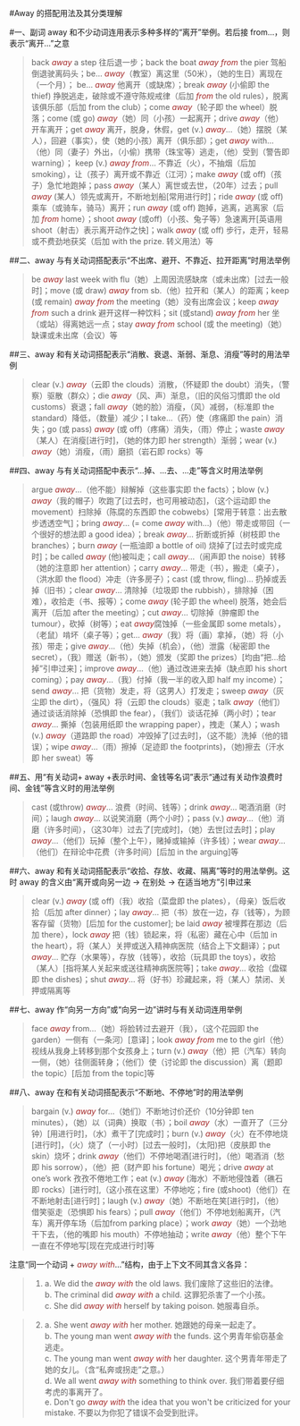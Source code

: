#Away 的搭配用法及其分类理解 
 
#一、副词 away 和不少动词连用表示多种多样的“离开”举例。若后接 from…，则表示“离开…”之意 
 
> back *away* a step 往后退一步；back the boat *away from* the pier 驾船倒退驶离码头；be… *away*（教室）离这里（50米），（她的生日）离现在（一个月）； be… *away* 他离开（或缺席）；break *away* (小偷即 the thief) 挣脱逃走，破除或不遵守陈规戒律（后加 *from* the old rules），脱离该俱乐部（后加 from the club）；come *away*（轮子即 the wheel）脱落；come (或 go) *away*（她）同（小孩）一起离开；drive *away*（他）开车离开；get *away* 离开，脱身，休假，get (v.) *away*…（她）摆脱（某人），回避（事实），使（她的小孩）离开（俱乐部）；get *away* with…（他）同（妻子）外出，（小偷）携带（珠宝等）逃走，（他）受到（警告即 warning）； keep (v.) *away from*… 不靠近（火），不抽烟（后加 smoking），让（孩子）离开或不靠近（江河）；make *away* (或 off)（孩子）急忙地跑掉；pass *away*（某人）离世或去世，（20年）过去；pull *away* (某人）领先或离开，不断地划船[常用进行时]；ride *away* (或 off) 乘车（或骑车，骑马）离开；run *away* (或 off) 跑掉，逃离，逃离家（后加 *from* home）；shoot *away* (或off)（小孩、兔子等）急速离开[英语用shoot（射击）表示离开动作之快]；walk *away* (或 off) 步行，走开，轻易或不费劲地获奖（后加 with the prize. 转义用法）等
 
##二、away 与有关动词搭配表示“不出席、避开、不靠近、拉开距离”时用法举例 
 
> be *away* last week with flu（她）上周因流感缺席（或未出席）[过去一般时]；move (或 draw) *away* from sb.（他）拉开和（某人）的距离；keep (或 remain) *away from* the meeting（她）没有出席会议；keep *away from* such a drink 避开这样一种饮料；sit (或stand) *away from* her 坐（或站）得离她远一点；stay *away from* school (或 the meeting)（她）缺课或未出席（会议）等 
 
##三、away 和有关动词搭配表示“消散、衰退、渐弱、渐息、消瘦”等时的用法举例 
 
> clear (v.) *away*（云即 the clouds）消散，（怀疑即 the doubt）消失，（警察）驱散（群众）；die *away*（风、声）渐息，（旧的风俗习慣即 the old customs）衰退；fall *away*（她的脸）消瘦，（风）减弱，（标准即 the standard）降低，（数量）减少；I take…（药）使（疼痛即 the pain）消失；go (或 pass) *away* (或 off)（疼痛）消失，（雨）停止；waste *away*（某人）在消瘦[进行时]，（她的体力即 her strength）渐弱；wear (v.) *away*（她）消瘦，（雨）磨损（岩石即 rocks）等
 
##四、away 与有关动词搭配中表示“…掉、…去、…走”等含义时用法举例
 
> argue *away*…（他不能）辩解掉（这些事实即 the facts）；blow (v.) *away*（我的帽子）吹跑了[过去时，也可用被动态]，（这个运动即 the movement）扫除掉（陈腐的东西即 the cobwebs）[常用于转意：出去散步透透空气]；bring *away*… (= come *away* with…)（他）带走或带回（一个很好的想法即 a good idea）；break *away*… 折断或折掉（树枝即 the branches）；burn *away* (一瓶油即 a bottle of oil) 烧掉了[过去时或完成时]；be called *away* (他)被叫走；call *away*…（闹声即 the noise）转移（她的注意即 her attention）；carry *away*… 带走（书），搬走（桌子），（洪水即 the flood）冲走（许多房子）；cast (或 throw, fling)… 扔掉或丢掉（旧书）；clear *away*… 清除掉（垃圾即 the rubbish），排除掉（困难），收拾走（书、报等）；come *away* (轮子即 the wheel) 脱落，她会后离开（后加 after the meeting）；cut *away*… 切除掉（肿瘤即 the tumour），砍掉（树等）；eat *away*腐蚀掉（一些金属即 some metals），（老鼠）啃坏（桌子等）；get… *away*（我）将（画）拿掉，（她）将（小孩）带走；give *away*…（他）失掉（机会），（他）泄露（秘密即 the secret），（我）赠送（新书），（她）颁发（奖即 the prizes）[均由“把…给掉”引申过来]；improve *away*…（他）通过改进来去掉（缺点即 his short coming）；pay *away*…（我）付掉（我一半的收入即 half my income）；send *away*… 把（货物）发走，将（这男人）打发走；sweep *away*（灰尘即 the dirt），（强风）将（云即 the clouds）驱走；talk *away*（他们）通过谈话消除掉（恐惧即 the fear），（我们）谈话花掉（两小时）；tear *away*… 撕掉（包装用纸即 the wrapping paper），拽走（某人）；wash (v.) *away*（道路即 the road）冲毁掉了[过去时]，（这不能）洗掉（他的错误）；wipe *away*…（雨）擦掉（足迹即 the footprints)，（她)擦去（汗水即 her sweat）等
 
##五、用“有关动词+ away +表示时间、金钱等名词”表示“通过有关动作浪费时间、金钱”等含义时的用法举例

> cast (或throw) *away*… 浪费（时间、钱等）；drink *away*… 喝酒消磨（时间）；laugh *away*… 以说笑消磨（两个小时）；pass (v.) *away*…（他）消磨（许多时间），（这30年）过去了[完成时]，（她）去世[过去时]；play *away*…（他们）玩掉（整个上午），赌掉或输掉（许多钱）；wear *away*…（他们）在辩论中花费（许多时间）[后加 in the arguing]等
 
##六、away 和有关动词搭配表示“收拾、存放、收藏、隔离”等时的用法举例。这时 away 的含义由“离开或向另一边 -> 在别处 -> 在适当地方”引申过来 

> clear (v.) *away* (或 off)（我）收拾（菜盘即 the plates），（母亲）饭后收拾（后加 after dinner）；lay *away*… 把（书）放在一边，存（钱等），为顾客存留（货物）[后加 for the customer]; be laid *away* 被埋葬在那边（后加 there），lock *away* 把（钱）锁起来，将（私密）藏在心中（后加 in the heart），将（某人）关押或送入精神病医院（结合上下文翻译）；put *away*… 贮存（水果等），存放（钱等），收拾（玩具即 the toys），收拾（某人）[指将某人关起来或送往精神病医院等]；take *away*… 收拾（盘碟即 the dishes)；shut *away*… 将（好书）珍藏起来，将（某人）禁闭、关押或隔离等

##七、away 作“向另一方向”或“向另一边”讲时与有关动词连用举例

> face *away* from…（她）将脸转过去避开（我），（这个花园即 the garden）一侧有（一条河）[意译]；look *away from* me to the girl（他）视线从我身上转移到那个女孩身上；turn (v.) *away*（他）把（汽车）转向一侧，（她）往侧面转身；（他们）使（讨论即 the discussion）离（题即 the topic）[后加 from the topic]等
 
##八、away 在和有关动词搭配表示“不断地、不停地”时的用法举例 
 
> bargain (v.) *away* for…（她们）不断地讨价还价（10分钟即 ten minutes），（她）以（词典）换取（书）；boil *away*（水）一直开了（三分钟）[用进行时]，（水）煮干了[完成时]；burn (v.) *away*（火）在不停地烧[进行时]，（火）烧了（一小时）[过去一般时]，（太阳)把（皮肤即 the skin）烧坏；drink *away*（他们）不停地喝酒[进行时]，（他）喝酒消（愁即 his sorrow），（他）把（财产即 his fortune）喝光；drive *away* at one’s work 孜孜不倦地工作；eat (v.) *away* (海水）不断地侵蚀着（礁石即 rocks）[进行时],（这小孩在这里）不停地吃；fire (或shoot)（他们）在不断地射击[进行时]；laugh (v.) *away*（她）不断地在笑[进行时]，（他）借笑驱走（恐惧即 his fears）；pull *away*（他们）不停地划船离开，（汽车）离开停车场（后加from parking place）；work *away*（她）一个劲地干下去，（他的嘴即 his mouth）不停地抽动；write *away*（他）整个下午一直在不停地写[现在完成进行时]等
 
注意“同一个动词 + *away with*…”结构，由于上下文不同其含义各异： 
 
>1. a. We did the *away with* the old laws. 我们废除了这些旧的法律。<br />b. The criminal did *away with* a child. 这罪犯杀害了一个小孩。<br />c. She did *away with* herself by taking poison. 她服毒自杀。 
 
>2. a. She went *away with* her mother. 她跟她的母亲一起走了。<br />b. The young man went *away with* the funds. 这个男青年偷窃基金逃走。<br />c. The young man went *away with* her daughter. 这个男青年带走了她的女儿。（含“私奔或拐走”之意。）<br />d. We all went *away with* something to think over. 我们带着要仔细考虎的事离开了。<br />e. Don't go *away with* the idea that you won't be criticized for your mistake. 不要以为你犯了错误不会受到批评。 

<style>em {color: brown;}</style>